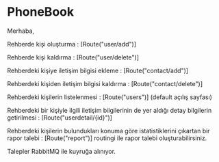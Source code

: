 # PhoneBook

Merhaba,

Rehberde kişi oluşturma :  [Route("user/add")]

Rehberde kişi kaldırma : [Route("user/delete")]

Rehberdeki kişiye iletişim bilgisi ekleme : [Route("contact/add")]

Rehberdeki kişiden iletişim bilgisi kaldırma : [Route("contact/delete")]

Rehberdeki kişilerin listelenmesi : [Route("users")] (default açılış sayfası)

Rehberdeki bir kişiyle ilgili iletişim bilgilerinin de yer aldığı detay bilgilerin getirilmesi : [Route("userdetail/{id}")]

Rehberdeki kişilerin bulundukları konuma göre istatistiklerini çıkartan bir rapor talebi : [Route("report")] routingi ile rapor talebi oluşturabilirsiniz.

Talepler RabbitMQ ile kuyruğa alınıyor.
